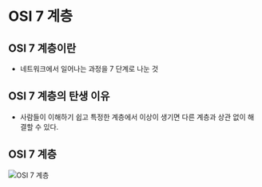# OSI 7 계층
## OSI 7 계층이란
- 네트워크에서 일어나는 과정을 7 단계로 나눈 것

## OSI 7 계층의 탄생 이유
- 사람들이 이해하기 쉽고 특정한 계층에서 이상이 생기면 다른 계층과 상관 없이 해결할 수 있다.

## OSI 7 계층
![OSI 7 계층](http://wiki.hash.kr/images/7/71/OSI_7_%EA%B3%84%EC%B8%B5.jpg)
